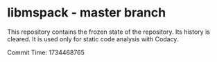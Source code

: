 # libmspack - master branch

This repository contains the frozen state of the repository.
Its history is cleared. It is used only for static code
analysis with Codacy.

Commit Time: 1734468765